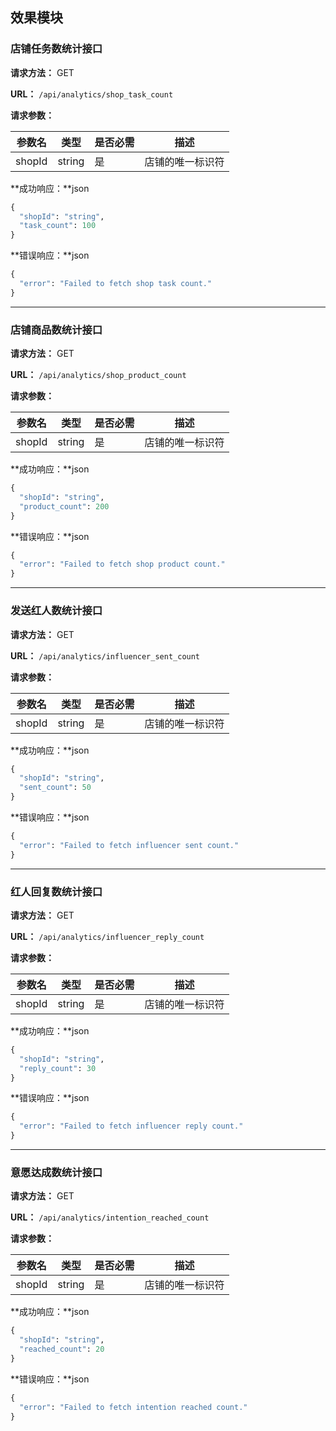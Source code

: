 ## 效果模块

### 店铺任务数统计接口

**请求方法：** GET

**URL：** `/api/analytics/shop_task_count`

**请求参数：**

| 参数名 | 类型   | 是否必需 | 描述             |
| ------ | ------ | -------- | ---------------- |
| shopId | string | 是       | 店铺的唯一标识符 |

**成功响应：**json

```python
{
  "shopId": "string",
  "task_count": 100
}
```

**错误响应：**json

```python
{
  "error": "Failed to fetch shop task count."
}
```

------

### 店铺商品数统计接口

**请求方法：** GET

**URL：** `/api/analytics/shop_product_count`

**请求参数：**

| 参数名 | 类型   | 是否必需 | 描述             |
| ------ | ------ | -------- | ---------------- |
| shopId | string | 是       | 店铺的唯一标识符 |

**成功响应：**json

```python
{
  "shopId": "string",
  "product_count": 200
}
```

**错误响应：**json

```python
{
  "error": "Failed to fetch shop product count."
}
```

------

### 发送红人数统计接口

**请求方法：** GET

**URL：** `/api/analytics/influencer_sent_count`

**请求参数：**

| 参数名 | 类型   | 是否必需 | 描述             |
| ------ | ------ | -------- | ---------------- |
| shopId | string | 是       | 店铺的唯一标识符 |

**成功响应：**json

```python
{
  "shopId": "string",
  "sent_count": 50
}
```

**错误响应：**json

```python
{
  "error": "Failed to fetch influencer sent count."
}
```

------

### 红人回复数统计接口

**请求方法：** GET

**URL：** `/api/analytics/influencer_reply_count`

**请求参数：**

| 参数名 | 类型   | 是否必需 | 描述             |
| ------ | ------ | -------- | ---------------- |
| shopId | string | 是       | 店铺的唯一标识符 |

**成功响应：**json

```python
{
  "shopId": "string",
  "reply_count": 30
}
```

**错误响应：**json

```python
{
  "error": "Failed to fetch influencer reply count."
}
```

------

### 意愿达成数统计接口

**请求方法：** GET

**URL：** `/api/analytics/intention_reached_count`

**请求参数：**

| 参数名 | 类型   | 是否必需 | 描述             |
| ------ | ------ | -------- | ---------------- |
| shopId | string | 是       | 店铺的唯一标识符 |

**成功响应：**json

```python
{
  "shopId": "string",
  "reached_count": 20
}
```

**错误响应：**json

```python
{
  "error": "Failed to fetch intention reached count."
}
```